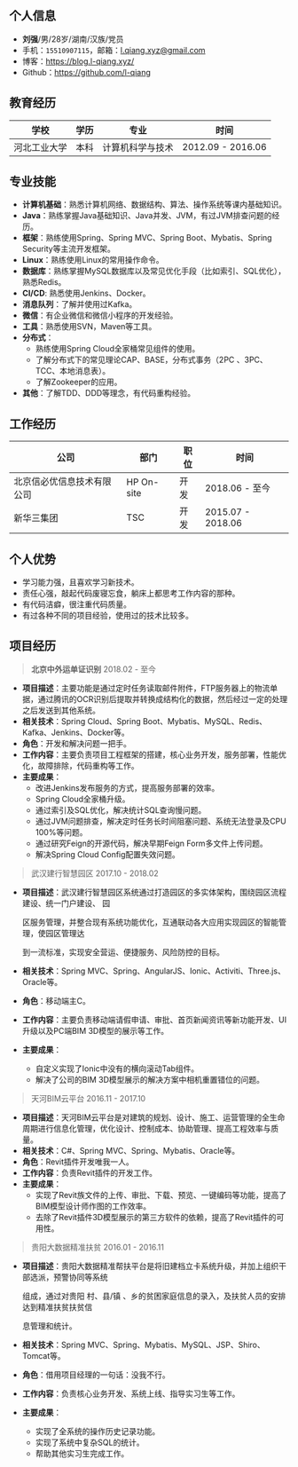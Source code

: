 ## 个人信息

- **刘强**/男/28岁/湖南/汉族/党员
- 手机：`15510907115`，邮箱：l.qiang.xyz@gmail.com
- 博客：https://blog.l-qiang.xyz/
- Github：https://github.com/l-qiang

## 教育经历

| 学校         | 学历 | 专业             | 时间              |
| ------------ | ---- | ---------------- | ----------------- |
| 河北工业大学 | 本科 | 计算机科学与技术 | 2012.09 - 2016.06 |

## 专业技能

- **计算机基础**：熟悉计算机网络、数据结构、算法、操作系统等课内基础知识。
- **Java**：熟练掌握Java基础知识、Java并发、JVM，有过JVM排查问题的经历。
- **框架**：熟练使用Spring、Spring MVC、Spring Boot、Mybatis、Spring Security等主流开发框架。
- **Linux**：熟练使用Linux的常用操作命令。
- **数据库**：熟练掌握MySQL数据库以及常见优化手段（比如索引、SQL优化），熟悉Redis。
- **CI/CD**:  熟悉使用Jenkins、Docker。
- **消息队列**：了解并使用过Kafka。
- **微信**：有企业微信和微信小程序的开发经验。
- **工具**：熟悉使用SVN，Maven等工具。
- **分布式**：
  - 熟练使用Spring Cloud全家桶常见组件的使用。
  - 了解分布式下的常见理论CAP、BASE，分布式事务（2PC 、3PC、TCC、本地消息表）。
  - 了解Zookeeper的应用。
- **其他**：了解TDD、DDD等理念，有代码重构经验。

## 工作经历

| 公司                       | 部门       | 职位 | 时间              |
| -------------------------- | ---------- | ---- | ----------------- |
| 北京信必优信息技术有限公司 | HP On-site | 开发 | 2018.06 - 至今    |
| 新华三集团                 | TSC        | 开发 | 2015.07 - 2018.06 |

## 个人优势

- 学习能力强，且喜欢学习新技术。
- 责任心强，敲起代码废寝忘食，躺床上都思考工作内容的那种。
- 有代码洁癖，很注重代码质量。
- 有过各种不同的项目经验，使用过的技术比较多。



## 项目经历

> **北京中外运单证识别**	2018.02 - 至今

- **项目描述**：主要功能是通过定时任务读取邮件附件，FTP服务器上的物流单据，通过腾讯的OCR识别后提取并转换成结构化的数据，然后经过一定的处理之后发送到其他系统。
- **相关技术**：Spring Cloud、Spring Boot、Mybatis、MySQL、Redis、Kafka、Jenkins、Docker等。
- **角色**：开发和解决问题一把手。
- **工作内容**：主要负责项目工程框架的搭建，核心业务开发，服务部署，性能优化，故障排除，代码重构等工作。
- **主要成果**：
  - 改进Jenkins发布服务的方式，提高服务部署的效率。
  - Spring Cloud全家桶升级。
  - 通过索引及SQL优化，解决统计SQL查询慢问题。
  - 通过JVM问题排查，解决定时任务长时间阻塞问题、系统无法登录及CPU 100%等问题。
  - 通过研究Feign的开源代码，解决早期Feign Form多文件上传问题。
  - 解决Spring Cloud Config配置失效问题。

> 武汉建行智慧园区	2017.10 - 2018.02

- **项目描述**：武汉建行智慧园区系统通过打造园区的多实体架构，围绕园区流程建设、统一门户建设、 园

  区服务管理，并整合现有系统功能优化，互通联动各大应用实现园区的智能管理，使园区管理达

  到一流标准，实现安全营运、便捷服务、风险防控的目标。

- **相关技术**：Spring MVC、Spring、AngularJS、Ionic、Activiti、Three.js、Oracle等。

- **角色**：移动端主C。

- **工作内容**：主要负责移动端请假申请、审批、首页新闻资讯等新功能开发、UI升级以及PC端BIM 3D模型的展示等工作。

- **主要成果**：

  - 自定义实现了Ionic中没有的横向滚动Tab组件。
  - 解决了公司的BIM 3D模型展示的解决方案中相机重置错位的问题。

> 天河BIM云平台	2016.11 - 2017.10

- **项目描述**：天河BIM云平台是对建筑的规划、设计、施工、运营管理的全生命周期进行信息化管理，优化设计、控制成本、协助管理、提高工程效率与质量。
- **相关技术**：C#、Spring MVC、Spring、Mybatis、Oracle等。
- **角色**：Revit插件开发唯我一人。
- **工作内容**：负责Revit插件的开发工作。
- **主要成果**：
  - 实现了Revit族文件的上传、审批、下载、预览、一键编码等功能，提高了BIM模型设计师作图的工作效率。
  - 去除了Revit插件3D模型展示的第三方软件的依赖，提高了Revit插件的可用性。

> 贵阳大数据精准扶贫	2016.01 - 2016.11

- **项目描述**：贵阳大数据精准帮扶平台是将旧建档立卡系统升级，并加上组织干部选派，预警协同等系统

  组成，通过对贵阳 村、县/镇 、乡的贫困家庭信息的录入，及扶贫人员的安排达到精准扶贫扶贫信

  息管理和统计。

- **相关技术**：Spring MVC、Spring、Mybatis、MySQL、JSP、Shiro、Tomcat等。

- **角色**：借用项目经理的一句话：没我不行。

- **工作内容**：负责核心业务开发、系统上线、指导实习生等工作。

- **主要成果**：

  - 实现了全系统的操作历史记录功能。
  - 实现了系统中复杂SQL的统计。
  - 帮助其他实习生完成工作。